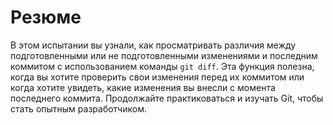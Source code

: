 # Резюме

В этом испытании вы узнали, как просматривать различия между подготовленными или не подготовленными изменениями и последним коммитом с использованием команды `git diff`. Эта функция полезна, когда вы хотите проверить свои изменения перед их коммитом или когда хотите увидеть, какие изменения вы внесли с момента последнего коммита. Продолжайте практиковаться и изучать Git, чтобы стать опытным разработчиком.
